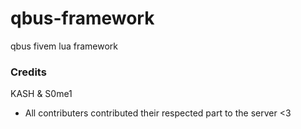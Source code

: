 # qbus-framework
qbus fivem lua framework


### Credits
KASH & S0me1
- All contributers contributed their respected part to the server <3
 
